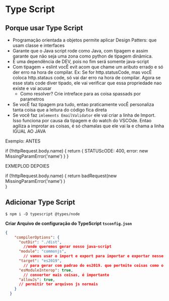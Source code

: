 # Type Script

## Porque usar Type Script

+ Programação orientada a objetos permite aplicar Design Patters: que usam classe e interfaces
+ Garante que o Java script rode como Java, com tipagem e assim garante que não seja uma zona como python de tipagem dinâmica.
+ É uma dependência de DEV, pois no fim será somente java-script
+ Com tipagem + eslint vocÊ evit acom que chame um aributo errado e só der erro na hora de compilar. Ex: Se for http.statusCode, mas vocÊ coloca http.stataus code, só vai dar erro na hora de compilar. Agora se esse stats code diver tipado, ele vai verificar que essa propriedade nao existe e vai acusar
  - Como resolver? Crie intreface para as coisa spassads por parametros
+ Se vocÊ faz tipagem pra tudo, entao praticamente vocÊ personaliza tanta coisa que a leitura do código fica direta
+ Se você faz `imlements EmailValidator` ele vai criar a linha de Import. Isso funciona por causa da tipagem e do watch do VSCOde. Entao agiliza a improtar as coisas, é só chamalas que ele vai la e chama a linha IGUAL AO JAVA

Exemplo: ANTES

if (!httpRequest.body.name) {
      return { STATUScODE: 400, error: new MissingParamError('name') }
    }


EXMEPLOD DEPOIES

if (!httpRequest.body.name) {
      return badRequest(new MissingParamError('name') )   
    }


## Adicionar Type Script

```
$ npm i -D typescript @types/node
```

**Criar Arquivo de configuração do TypeScript `tsconfig.json`**

```json
{
    "compilerOptions": {
      "outDir": "./dist", 
        //onde queremos gerar nosso java-script
      "module": "commonjs", 
        // vamos usar o import e export para importar e exportar nesse formato
      "target": "es2019", 
        // para gerar com padrao do es2019. que pertmite coisas como o condicionl ?
      "esModuleInterop": true, 
        // converter mais coisas, é importante
      "allowJs": true,
      // permitir ter arquivos js normais
    }
  }
```

